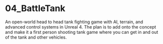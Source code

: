 # 04_BattleTank
An open-world head to head tank fighting game with AI, terrain, and advanced control systems in Unreal 4. 
The plan is to add onto the concept and make it a first person shooting tank game where you can get in and out of the tank and other vehicles. 